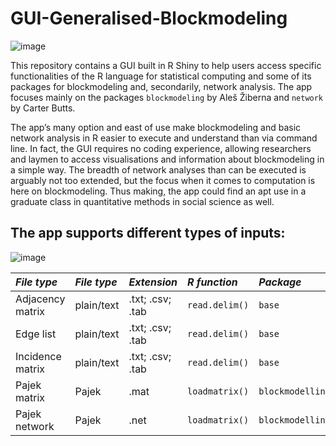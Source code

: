 # GUI-Generalised-Blockmodeling

![image](https://user-images.githubusercontent.com/100512813/158572361-844a64ee-5784-4c82-a164-bf9bdcc917c0.png)

This repository contains a GUI built in R Shiny to help users access specific functionalities of the R language for statistical computing and some of its packages for blockmodeling and, secondarily, network analysis. The app focuses mainly on the packages ``blockmodeling`` by Aleš Žiberna and
``network`` by Carter Butts.

The app’s many option and east of use make blockmodeling and basic network analysis in R easier to execute and understand than via command line. In fact, the GUI requires no coding experience, allowing researchers and laymen to access visualisations and information about blockmodeling in a simple way. The breadth of network analyses than can be executed is arguably not too extended, but the focus when it comes to computation is here on blockmodeling. Thus making, the app could find an apt use in a graduate class in quantitative methods in social science as well.

## The app supports different types of inputs:

![image](https://user-images.githubusercontent.com/100512813/159125221-be31c181-a0bb-4399-b410-16f45cb9cfc9.png)


|*File type*       |*File type*|*Extension*      |*R function*      |*Package*          |
|:-----------------|:----------|:----------------|:-----------------|:------------------|
|Adjacency matrix  |plain/text |.txt; .csv; .tab |``read.delim()``  |``base``           |
|Edge list         |plain/text |.txt; .csv; .tab |``read.delim()``  |``base``           |
|Incidence matrix  |plain/text |.txt; .csv; .tab |``read.delim()``  |``base``           |
|Pajek matrix      |Pajek      |.mat             |``loadmatrix()``  |``blockmodelling`` |
|Pajek network     |Pajek      |.net             |``loadmatrix()``  |``blockmodelling`` |
